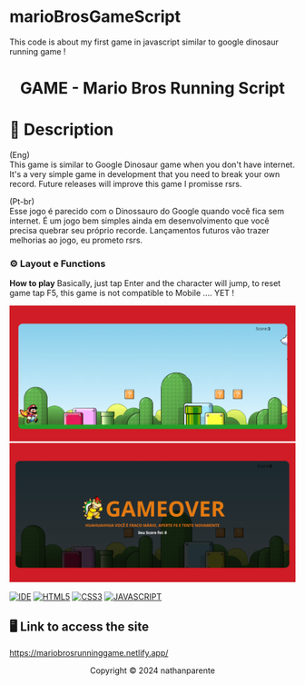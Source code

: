 # marioBrosGameScript
This code is about my first game in javascript similar to google dinosaur running game ! 

<h1 align="center">GAME - Mario Bros Running Script<h1>

# 📃 Description
  
  (Eng)</br>
   This game is similar to Google Dinosaur game when you don't have internet. It's a very simple game in development that you need to break your own record. Future releases will improve this game I promisse rsrs.
  
(Pt-br)</br>
  Esse jogo é parecido com o Dinossauro do Google quando você fica sem internet. É um jogo bem simples ainda em desenvolvimento que você precisa quebrar seu próprio recorde. Lançamentos futuros vão trazer melhorias ao jogo, eu prometo rsrs.

 ### ⚙ Layout e Functions

 <b>How to play</b>
 Basically, just tap Enter and the character will jump, to reset game tap F5, this game is not compatible to Mobile .... YET ! 
 

<img src="./images/Captura de tela 2024-04-22 105740.png" alt="game view">
<img src="./images/Captura de tela 2024-04-22 105823.png" alt="game over view">

  

  

[![IDE](https://img.shields.io/badge/Visual_studio_code-0078D4?style=for-the-badge&logo=visual%20studio%20code&logoColor=white)](https://code.visualstudio.com/)
[![HTML5](https://img.shields.io/badge/HTML5-E34F26?style=for-the-badge&logo=html5&logoColor=white)](https://developer.mozilla.org/pt-BR/docs/Web/HTML)
[![CSS3](https://img.shields.io/badge/CSS3-1572B6?style=for-the-badge&logo=css3&logoColor=white)](https://developer.mozilla.org/pt-BR/docs/Web/CSS)
[![JAVASCRIPT](https://img.shields.io/badge/JavaScript-F7DF1E?style=for-the-badge&logo=javascript&logoColor=black)](https://developer.mozilla.org/pt-BR/docs/Web/JavaScript)


## 🖥 Link to access the site
https://mariobrosrunninggame.netlify.app/


<p align="center">Copyright © 2024 nathanparente</p>
